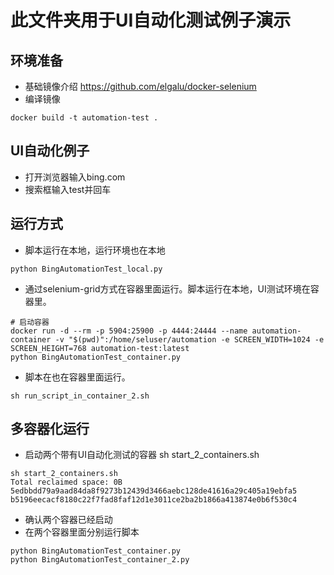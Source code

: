 # 此文件夹用于UI自动化测试例子演示
## 环境准备
- 基础镜像介绍 https://github.com/elgalu/docker-selenium
- 编译镜像  
```docker
docker build -t automation-test .
```
## UI自动化例子
- 打开浏览器输入bing.com
- 搜索框输入test并回车

## 运行方式
- 脚本运行在本地，运行环境也在本地
```shell script
python BingAutomationTest_local.py
```
- 通过selenium-grid方式在容器里面运行。脚本运行在本地，UI测试环境在容器里。
```shell script
# 启动容器
docker run -d --rm -p 5904:25900 -p 4444:24444 --name automation-container -v "$(pwd)":/home/seluser/automation -e SCREEN_WIDTH=1024 -e SCREEN_HEIGHT=768 automation-test:latest
python BingAutomationTest_container.py
```

- 脚本在也在容器里面运行。
```shell script
sh run_script_in_container_2.sh
```

## 多容器化运行
- 启动两个带有UI自动化测试的容器 sh start_2_containers.sh
```shell script
sh start_2_containers.sh 
Total reclaimed space: 0B
5edbbdd79a9aad84da8f9273b12439d3466aebc128de41616a29c405a19ebfa5
b5196eecacf8180c22f7fad8faf12d1e3011ce2ba2b1866a413874e0b6f530c4
```
- 确认两个容器已经启动
- 在两个容器里面分别运行脚本
```shell script
python BingAutomationTest_container.py
python BingAutomationTest_container_2.py
```


